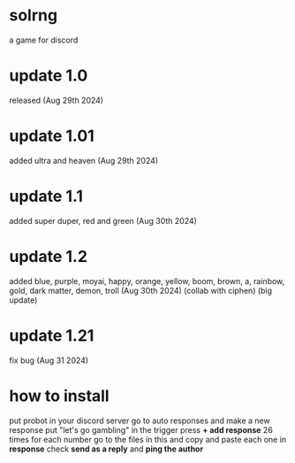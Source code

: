 # solrng
a game for discord

# update 1.0
released (Aug 29th 2024)
# update 1.01
added ultra and heaven (Aug 29th 2024)
# update 1.1 
added super duper, red and  green (Aug 30th 2024)
# update 1.2
added blue, purple, moyai, happy, orange, yellow, boom, brown, a, rainbow, gold, dark matter, demon, troll (Aug 30th 2024) (collab with ciphen) (big update)
# update 1.21
fix bug (Aug 31 2024)

# how to install
put probot in your discord server
go to auto responses and make a new response
put "let's go gambling" in the trigger
press **+ add response** 26 times
for each number go to the files in this and copy and paste each one in **response**
check **send as a reply** and **ping the author**

